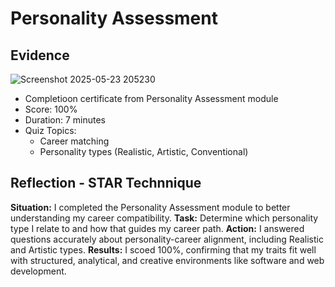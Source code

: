 # Personality Assessment
## Evidence

![Screenshot 2025-05-23 205230](https://github.com/user-attachments/assets/035a7512-9e72-40dd-8e55-be8519551a3b)

- Completioon certificate from Personality Assessment module
- Score: 100%
- Duration: 7 minutes
- Quiz Topics:
   - Career matching
   - Personality types (Realistic, Artistic, Conventional)

## Reflection - STAR Technnique

**Situation:** I completed the Personality Assessment module to better understanding my career compatibility.
**Task:** Determine which personality type I relate to and how that guides my career path.
**Action:** I answered questions accurately about personality-career alignment, including Realistic and Artistic types.
**Results:** I scoed 100%, confirming that my traits fit well with structured, analytical, and creative environments like software and web development.
